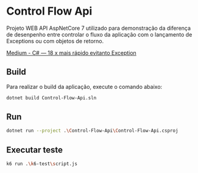# Control Flow Api

Projeto WEB API AspNetCore 7 utilizado para demonstração da diferença de desenpenho entre controlar o fluxo da aplicação com o lançamento de Exceptions ou com objetos de retorno.
 
 [Medium - C# — 18 x mais rápido evitanto Exception](https://elvis-dias.medium.com/c-18-x-mais-r%C3%A1pido-evitanto-exception-43b7a140f019)
 
## Build

Para realizar o build da aplicação, execute o comando abaixo:
```sh
dotnet build Control-Flow-Api.sln
```

## Run
```sh
dotnet run --project .\Control-Flow-Api\Control-Flow-Api.csproj
```

## Executar teste
```sh
k6 run .\k6-test\script.js
```